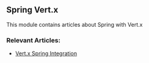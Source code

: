 ## Spring Vert.x

This module contains articles about Spring with Vert.x

### Relevant Articles:
- [Vert.x Spring Integration](https://www.surya.com/spring-vertx)
